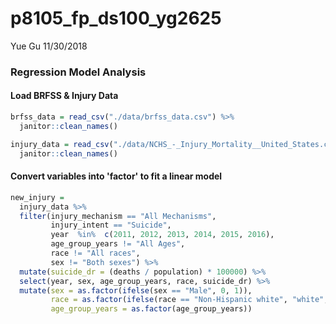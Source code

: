 p8105\_fp\_ds100\_yg2625
================
Yue Gu
11/30/2018

### Regression Model Analysis

#### Load BRFSS & Injury Data

``` r
brfss_data = read_csv("./data/brfss_data.csv") %>% 
  janitor::clean_names()

injury_data = read_csv("./data/NCHS_-_Injury_Mortality__United_States.csv") %>% 
  janitor::clean_names()
```

#### Convert variables into 'factor' to fit a linear model

``` r
new_injury = 
  injury_data %>% 
  filter(injury_mechanism == "All Mechanisms",
         injury_intent == "Suicide",
         year  %in%  c(2011, 2012, 2013, 2014, 2015, 2016),
         age_group_years != "All Ages",
         race != "All races",
         sex != "Both sexes") %>%
  mutate(suicide_dr = (deaths / population) * 100000) %>% 
  select(year, sex, age_group_years, race, suicide_dr) %>% 
  mutate(sex = as.factor(ifelse(sex == "Male", 0, 1)),
         race = as.factor(ifelse(race == "Non-Hispanic white", "white", "non-white")),
         age_group_years = as.factor(age_group_years))
```
